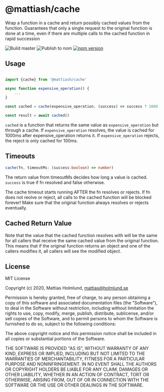 # @mattiash/cache

Wrap a function in a cache and return possibly cached values from the function.
Guarantees that only a single request to the original function is done at a time,
even if there are multiple calls to the cached function in rapid succession

![Build master](https://github.com/mattiash/node-cache/workflows/Build%20master/badge.svg)
![Publish to nom](https://github.com/mattiash/node-cache/workflows/Publish%20to%20npm/badge.svg)
[![npm version](https://badge.fury.io/js/@mattiash%2Fcache.svg)](https://badge.fury.io/js/@mattiash%2Fcache)

## Usage

```typescript

import {cache} from '@mattiash/cache'

async function expensive_operation() {
    ...
}

const cached = cache(expensive_operation, (success) => success ? 1000 : 100)

const result = await cached()
```

`cached` is a function that returns the same value as `expensive_operation` but through a cache.
If `expensive_operation` resolves, the value is cached for 1000ms after expensive_operation returns it.
If `expensive_operation` rejects, the reject is only cached for 100ms.


## Timeouts

```typescript
cache(fn, timeoutMs: (success:boolean) => number)
```

The return value from timeoutMs decides how long a value is cached.
`success` is true if fn resolved and false otherwise.

The cache timeout starts running AFTER the fn resolves or rejects. If fn does not reolve or reject,
all calls to the cached function will be blocked forever! Make sure that the original function always
resolves or rejects eventually.

## Cached Return Value

Note that the value that the cached function resolves with will be the same for all callers
that receive the same cached value from the original function. This means that if the original function
returns an object and one of the callers modifies it, all callers will see the modified object.

## License

MIT License

Copyright (c) 2020, Mattias Holmlund, <mattias@holmlund.se>

Permission is hereby granted, free of charge, to any person obtaining a copy of this software and associated documentation files (the "Software"), to deal in the Software without restriction, including without limitation the rights to use, copy, modify, merge, publish, distribute, sublicense, and/or sell copies of the Software, and to permit persons to whom the Software is furnished to do so, subject to the following conditions:

The above copyright notice and this permission notice shall be included in all copies or substantial portions of the Software.

THE SOFTWARE IS PROVIDED "AS IS", WITHOUT WARRANTY OF ANY KIND, EXPRESS OR IMPLIED, INCLUDING BUT NOT LIMITED TO THE WARRANTIES OF MERCHANTABILITY, FITNESS FOR A PARTICULAR PURPOSE AND NONINFRINGEMENT. IN NO EVENT SHALL THE AUTHORS OR COPYRIGHT HOLDERS BE LIABLE FOR ANY CLAIM, DAMAGES OR OTHER LIABILITY, WHETHER IN AN ACTION OF CONTRACT, TORT OR OTHERWISE, ARISING FROM, OUT OF OR IN CONNECTION WITH THE SOFTWARE OR THE USE OR OTHER DEALINGS IN THE SOFTWARE.
